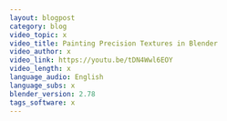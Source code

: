```yaml
---
layout: blogpost
category: blog
video_topic: x
video_title: Painting Precision Textures in Blender
video_author: x
video_link: https://youtu.be/tDN4Wwl6EOY
video_length: x
language_audio: English
language_subs: x
blender_version: 2.78
tags_software: x
---
```

